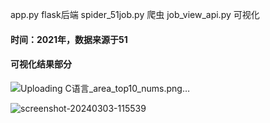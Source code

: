 app.py flask后端
spider_51job.py 爬虫
job_view_api.py 可视化

#### 时间：2021年，数据来源于51
#### 可视化结果部分
![Uploading C语言_area_top10_nums.png…]()

![screenshot-20240303-115539](https://github.com/hahassss/master/assets/96510178/d7fbb232-2749-4d99-ae3c-eb2c427ed395)
